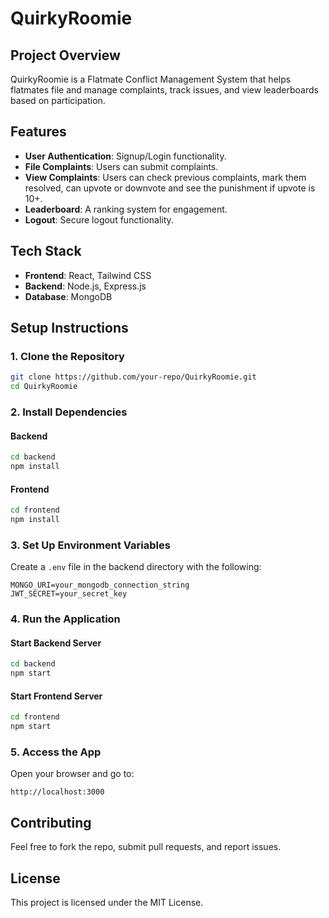 # QuirkyRoomie

## Project Overview
QuirkyRoomie is a Flatmate Conflict Management System that helps flatmates file and manage complaints, track issues, and view leaderboards based on participation.

## Features
- **User Authentication**: Signup/Login functionality.
- **File Complaints**: Users can submit complaints.
- **View Complaints**: Users can check previous complaints, mark them resolved, can upvote or downvote and see the punishment if upvote is 10+.
- **Leaderboard**: A ranking system for engagement.
- **Logout**: Secure logout functionality.

## Tech Stack
- **Frontend**: React, Tailwind CSS
- **Backend**: Node.js, Express.js
- **Database**: MongoDB

## Setup Instructions
### 1. Clone the Repository
```sh
git clone https://github.com/your-repo/QuirkyRoomie.git
cd QuirkyRoomie
```

### 2. Install Dependencies
#### Backend
```sh
cd backend
npm install
```
#### Frontend
```sh
cd frontend
npm install
```

### 3. Set Up Environment Variables
Create a `.env` file in the backend directory with the following:
```
MONGO_URI=your_mongodb_connection_string
JWT_SECRET=your_secret_key
```

### 4. Run the Application
#### Start Backend Server
```sh
cd backend
npm start
```
#### Start Frontend Server
```sh
cd frontend
npm start
```

### 5. Access the App
Open your browser and go to:
```
http://localhost:3000
```

## Contributing
Feel free to fork the repo, submit pull requests, and report issues.

## License
This project is licensed under the MIT License.

